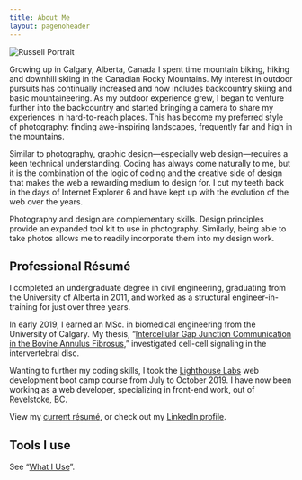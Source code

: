 ```yaml
---
title: About Me
layout: pagenoheader
---
```


<script>
    import Portrait from '$static/2019portrait.jpg?w=300;500;700;900;1200;1600;2000;3000&format=webp&srcset'
</script>

<img srcset={Portrait} type="image/webp" alt="Russell Portrait" class="mt-0" />

Growing up in Calgary, Alberta, Canada I spent time mountain biking, hiking and downhill skiing in the Canadian Rocky Mountains. My interest in outdoor pursuits has continually increased and now includes backcountry skiing and basic mountaineering. As my outdoor experience grew, I began to venture further into the backcountry and started bringing a camera to share my experiences in hard-to-reach places. This has become my preferred style of photography: finding awe-inspiring landscapes, frequently far and high in the mountains.

Similar to photography, graphic design—especially web design—requires a keen technical understanding. Coding has always come naturally to me, but it is the combination of the logic of coding and the creative side of design that makes the web a rewarding medium to design for. I cut my teeth back in the days of Internet Explorer 6 and have kept up with the evolution of the web over the years.

Photography and design are complementary skills. Design principles provide an expanded tool kit to use in photography. Similarly, being able to take photos allows me to readily incorporate them into my design work.

## Professional Résumé

I completed an undergraduate degree in civil engineering, graduating from the University of Alberta in 2011, and worked as a structural engineer-in-training for just over three years.

In early 2019, I earned an MSc. in biomedical engineering from the University of Calgary. My thesis, “[Intercellular Gap Junction Communication in the Bovine Annulus Fibrosus](https://prism.ucalgary.ca/handle/1880/109915),” investigated cell-cell signaling in the intervertebral disc.

Wanting to further my coding skills, I took the [Lighthouse Labs](https://www.lighthouselabs.ca) web development boot camp course from July to October 2019. I have now been working as a web developer, specializing in front-end work, out of Revelstoke, BC.

<p>View my <a href="/pdf/mcwhae_russell_resume.pdf" target="_blank">current résumé</a>, or check out my <a href="https://www.linkedin.com/in/rmcwhae/" rel="nofollow">LinkedIn profile</a>.</p>

## Tools I use

See “[What I Use](/uses)”.
